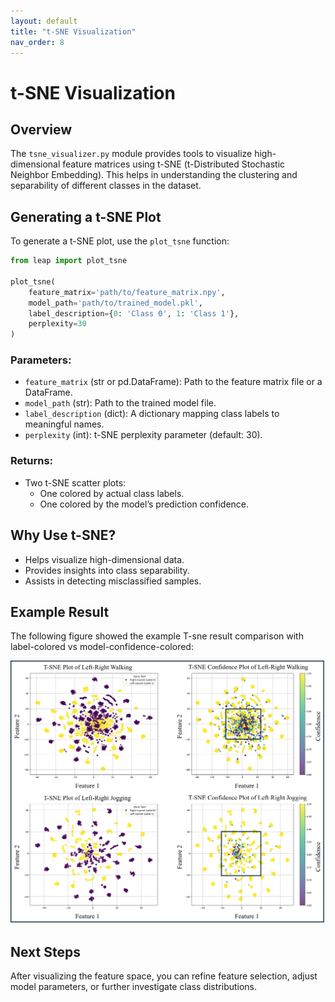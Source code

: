 ```yaml
---
layout: default
title: "t-SNE Visualization"
nav_order: 8
---
```



# t-SNE Visualization

## Overview

The `tsne_visualizer.py` module provides tools to visualize high-dimensional feature matrices using t-SNE (t-Distributed Stochastic Neighbor Embedding). This helps in understanding the clustering and separability of different classes in the dataset.

## Generating a t-SNE Plot

To generate a t-SNE plot, use the `plot_tsne` function:

```python
from leap import plot_tsne

plot_tsne(
    feature_matrix='path/to/feature_matrix.npy',
    model_path='path/to/trained_model.pkl',
    label_description={0: 'Class 0', 1: 'Class 1'},
    perplexity=30
)
```

### Parameters:
- `feature_matrix` (str or pd.DataFrame): Path to the feature matrix file or a DataFrame.
- `model_path` (str): Path to the trained model file.
- `label_description` (dict): A dictionary mapping class labels to meaningful names.
- `perplexity` (int): t-SNE perplexity parameter (default: 30).

### Returns:
- Two t-SNE scatter plots:
  - One colored by actual class labels.
  - One colored by the model’s prediction confidence.

## Why Use t-SNE?
- Helps visualize high-dimensional data.
- Provides insights into class separability.
- Assists in detecting misclassified samples.


## Example Result

The following figure showed the example T-sne result comparison with label-colored vs model-confidence-colored:

![T-sne](/media/tsne.png)


## Next Steps

After visualizing the feature space, you can refine feature selection, adjust model parameters, or further investigate class distributions.
